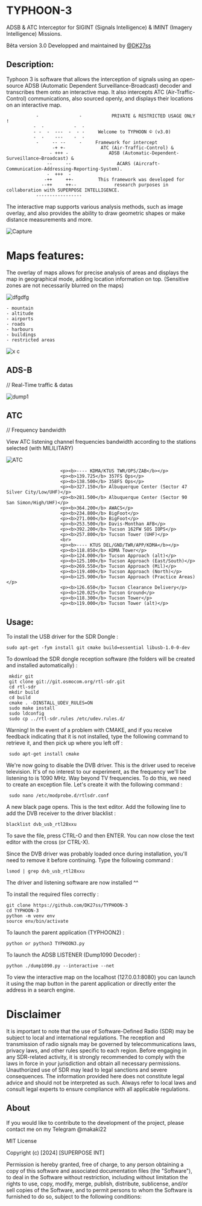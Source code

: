 # TYPHOON-3
ADSB &amp; ATC Interceptor for SIGINT (Signals Intelligence) &amp; IMINT (Imagery Intelligence) Missions.

Bêta version 3.0
Developped and maintained by [@DK27ss](https://github.com/DK27ss)

## Description:

Typhoon 3 is software that allows the interception of signals using an open-source ADSB (Automatic Dependent Surveillance-Broadcast) decoder and transcribes them onto an interactive map. 
It also intercepts ATC (Air-Traffic-Control) communications, also sourced openly, and displays their locations on an interactive map.

               -               -           PRIVATE & RESTRICTED USAGE ONLY !
              -  -           -  -  
              - -  -  ---  -  - -     Welcome to TYPHOON ©️ (v3.0)
              -  -    ---    -  -   
               -     -- --     -     Framework for intercept
                     -+ +-             ATC (Air-Traffic-Control) &
                    - +++ -               ADSB (Automatic-Dependent-Surveillance–Broadcast) &
                   --     --                 ACARS (Aircraft-Communication-Addressing-Reporting-System).
                   -  +++  -      
                  -++     ++-         This framework was developed for
                 --++     ++--              research purposes in collaboration with SUPERPOSE INTELLIGENCE.
               -----------------      

The interactive map supports various analysis methods, such as image overlay, and also provides the ability to draw geometric shapes or make distance measurements and more.

![Capture](https://github.com/user-attachments/assets/8226ac98-80bc-47bc-bd90-7aae0ddcee15)

# Maps features:

The overlay of maps allows for precise analysis of areas and displays the map in geographical mode, adding location information on top. (Sensitive zones are not necessarily blurred on the maps)

![dfgdfg](https://github.com/DK27ss/TYPHOON-2-/assets/134336163/077ad03b-b309-458f-8c3a-1cfef567875e)

    - mountain                                            
    - altitude                                    
    - airports                                         
    - roads              
    - harbours                                                    
    - buildings                                                    
    - restricted areas   

![x c](https://github.com/DK27ss/TYPHOON-2-/assets/134336163/c955881a-cb02-4794-b8d2-50b064bbc1f2)

## ADS-B

// Real-Time traffic & datas

![dump1](https://github.com/DK27ss/TYPHOON-2-/assets/134336163/66d87fa6-b96e-4fa2-a281-b1efa7893864)

## ATC

// Frequency bandwidth

View ATC listening channel frequencies bandwidth according to the stations selected (with MILILITARY)

![ATC](https://github.com/user-attachments/assets/43ac1426-f86f-4ca9-acaa-f3378d35e078)

                        <p><b>---- KDMA/KTUS TWR/OPS/ZAB</b></p>
                        <p><b>139.725</b> 357FS Ops</p>
                        <p><b>138.500</b> 358FS Ops</p>
                        <p><b>327.150</b> Albuquerque Center (Sector 47 Silver City/Low/UHF)</p>
                        <p><b>281.500</b> Albuquerque Center (Sector 90 San Simon/High/UHF)</p>
                        <p><b>364.200</b> AWACS</p>
                        <p><b>234.800</b> BigFoot</p>
                        <p><b>271.000</b> BigFoot</p>
                        <p><b>253.500</b> Davis-Monthan AFB</p>
                        <p><b>392.200</b> Tucson 162FW SOS IOPS</p>
                        <p><b>257.800</b> Tucson Tower (UHF)</p>
                        <br>
                        <p><b>---- KTUS DEL/GND/TWR/APP/KDMA</b></p>
                        <p><b>118.850</b> KDMA Tower</p>
                        <p><b>124.000</b> Tucson Approach (alt)</p>
                        <p><b>125.100</b> Tucson Approach (East/South)</p>
                        <p><b>269.550</b> Tucson Approach (Mil)</p>
                        <p><b>119.400</b> Tucson Approach (North)</p>
                        <p><b>125.900</b> Tucson Approach (Practice Areas)</p>
                        <p><b>126.650</b> Tucson Clearance Delivery</p>
                        <p><b>120.025</b> Tucson Ground</p>
                        <p><b>118.300</b> Tucson Tower</p>
                        <p><b>119.000</b> Tucson Tower (alt)</p>

## Usage:

To install the USB driver for the SDR Dongle :

    sudo apt-get -fym install git cmake build=essential libusb-1.0-0-dev

To download the SDR dongle reception software (the folders will be created and installed automatically) :

     mkdir git
     git clone git://git.osmocom.org/rtl-sdr.git
     cd rtl-sdr
     mkdir build
     cd build
     cmake . -DINSTALL_UDEV_RULES=ON
     sudo make install
     sudo ldconfig
     sudo cp ../rtl-sdr.rules /etc/udev.rules.d/

Warning! In the event of a problem with CMAKE, and if you receive feedback indicating that it is not installed, type the following command to retrieve it, and then pick up where you left off :

     sudo apt-get install cmake

We're now going to disable the DVB driver. This is the driver used to receive television.
It's of no interest to our experiment, as the frequency we'll be listening to is 1090 MHz. Way beyond TV frequencies.
To do this, we need to create an exception file. Let's create it with the following command :

     sudo nano /etc/modprobe.d/rtlsdr.conf

A new black page opens. This is the text editor.
Add the following line to add the DVB receiver to the driver blacklist :

    blacklist dvb_usb_rtl28xxu

To save the file, press CTRL-O and then ENTER.
You can now close the text editor with the cross (or CTRL-X).

Since the DVB driver was probably loaded once during installation, you'll need to remove it before continuing.
Type the following command :

    lsmod | grep dvb_usb_rtl28xxu

The driver and listening software are now installed ^^

To install the required files correctly :

    git clone https://github.com/DK27ss/TYPHOON-3
    cd TYPHOON-3
    python -m venv env
    source env/bin/activate

To launch the parent application (TYPHOON2) :

    python or python3 TYPHOON3.py

To launch the ADSB LISTENER (Dump1090 Decoder) :

    python ./dump1090.py --interactive --net

To view the interactive map on the localhost (127.0.0.1:8080) you can launch it using the map button in the parent application or directly enter the address in a search engine.

# Disclaimer

It is important to note that the use of Software-Defined Radio (SDR) may be subject to local and international regulations. The reception and transmission of radio signals may be governed by telecommunications laws, privacy laws, and other rules specific to each region. Before engaging in any SDR-related activity, it is strongly recommended to comply with the laws in force in your jurisdiction and obtain all necessary permissions. Unauthorized use of SDR may lead to legal sanctions and severe consequences. The information provided here does not constitute legal advice and should not be interpreted as such. Always refer to local laws and consult legal experts to ensure compliance with all applicable regulations.

## About

If you would like to contribute to the development of the project, please contact me on my Telegram @makaki22 

MIT License

Copyright (c) [2024] [SUPERPOSE INT]

Permission is hereby granted, free of charge, to any person obtaining a copy
of this software and associated documentation files (the "Software"), to deal
in the Software without restriction, including without limitation the rights
to use, copy, modify, merge, publish, distribute, sublicense, and/or sell
copies of the Software, and to permit persons to whom the Software is
furnished to do so, subject to the following conditions:
